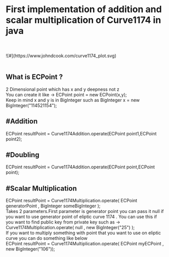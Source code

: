 <h1>First implementation of addition and scalar multiplication of Curve1174 in java</h1>
<br><br>
![#](https://www.johndcook.com/curve1174_plot.svg)<br><br>
<h2>What is ECPoint ?</h2>
2 Dimensional point which has x and y deepness not z<br>
You can create it like ->
ECPoint point = new ECPoint(x,y);<br>
Keep in mind x and y is in BigInteger such as BigInteger x = new BigInteger("114521154");
<h2>#Addition</h2>
ECPoint resultPoint = Curve1174Addition.operate(ECPoint point1,ECPoint point2);<br>
<h2>#Doubling</h2>
ECPoint resultPoint = Curve1174Addition.operate(ECPoint point,ECPoint point);
<h2>#Scalar Multiplication</h2>
ECPoint resultPoint = Curve1174Multiplication.operate( ECPoint generatorPoint , BigInteger someBigInteger );<br>
Takes 2 parameters.First parameter is generator point you can pass it null if you want to use generator point of eliptic curve 1174 . You can use this if you want to find public key from private key such as -> Curve1174Multiplication.operate( null , new BigInteger("25") );<br>
If you want to multiply something with point that you want to use on eliptic curve you can do something like below<br>
ECPoint resultPoint = Curve1174Multiplication.operate( ECPoint myECPoint , new BigInteger("106"));
